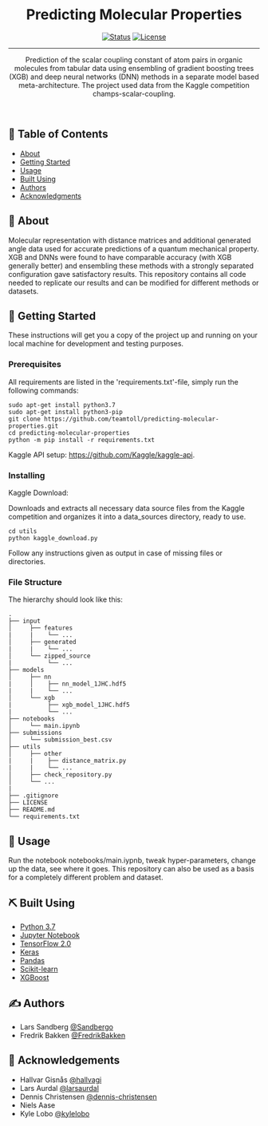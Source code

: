 <h1 align="center">Predicting Molecular Properties</h1>

<div align="center">

  [![Status](https://img.shields.io/badge/status-active-success.svg)]() 
  [![License](https://img.shields.io/badge/license-MIT-blue.svg)](/LICENSE)

</div>

---

<p align="center">
Prediction of the scalar coupling constant of atom pairs in organic molecules from tabular data using ensembling of gradient boosting trees (XGB) and deep neural networks (DNN) methods in a separate model based meta-architecture. The project used data from the Kaggle competition champs-scalar-coupling.
</p>
<br> 

## 📝 Table of Contents
- [About](#about)
- [Getting Started](#getting_started)
- [Usage](#usage)
- [Built Using](#built_using)
- [Authors](#authors)
- [Acknowledgments](#acknowledgement)

## 🧐 About <a name = "about"></a>
Molecular representation with distance matrices and additional generated angle data used for accurate predictions of a quantum mechanical property. XGB and DNNs were found to have comparable accuracy (with XGB generally better) and ensembling these methods with a strongly separated configuration gave satisfactory results. This repository contains all code needed to replicate our results and can be modified for different methods or datasets.

## 🏁 Getting Started <a name = "getting_started"></a>
These instructions will get you a copy of the project up and running on your local machine for development and testing purposes. 


### Prerequisites
All requirements are listed in the 'requirements.txt'-file, simply run the following commands:

```
sudo apt-get install python3.7
sudo apt-get install python3-pip
git clone https://github.com/teamtoll/predicting-molecular-properties.git
cd predicting-molecular-properties
python -m pip install -r requirements.txt
```

Kaggle API setup: https://github.com/Kaggle/kaggle-api.

### Installing

Kaggle Download:

Downloads and extracts all necessary data source files from the Kaggle competition and organizes it into a data_sources directory, ready to use.

```
cd utils
python kaggle_download.py
```
Follow any instructions given as output in case of missing files or directories. 

### File Structure

The hierarchy should look like this:

    .
    ├── input                         
    │     ├── features
    |     |    └── ...
    │     ├── generated
    |     |    └── ...
    │     └── zipped_source
    |          └── ...
    ├── models                         
    │     ├── nn
    |     │    ├── nn_model_1JHC.hdf5
    |     |    └── ...
    │     └── xgb
    |          ├── xgb_model_1JHC.hdf5
    |          └── ...
    ├── notebooks                              
    │     └── main.ipynb
    ├── submissions                         
    │     └── submission_best.csv
    ├── utils                         
    │     ├── other        
    |     |    ├── distance_matrix.py
    |     |    └── ...
    │     ├── check_repository.py
    │     └── ...
    |
    ├── .gitignore
    ├── LICENSE
    ├── README.md
    └── requirements.txt


## 🎈 Usage <a name="usage"></a>
Run the notebook notebooks/main.iypnb, tweak hyper-parameters, change up the data, see where it goes.
This repository can also be used as a basis for a completely different problem and dataset. 

## ⛏️ Built Using <a name = "built_using"></a>
- [Python 3.7](https://www.python.org/) 
- [Jupyter Notebook](https://jupyter.org/)
- [TensorFlow 2.0](https://www.tensorflow.org/) 
- [Keras](https://keras.io/)
- [Pandas](https://keras.io/)
- [Scikit-learn](https://scikit-learn.org/stable/)
- [XGBoost](https://xgboost.readthedocs.io/en/latest/)
    
    
## ✍️ Authors <a name = "authors"></a>
- Lars Sandberg [@Sandbergo](https://github.com/Sandbergo)
- Fredrik Bakken [@FredrikBakken](https://github.com/FredrikBakken) 

## 🎉 Acknowledgements <a name = "acknowledgement"></a>
- Hallvar Gisnås [@hallvagi](https://github.com/hallvagi)
- Lars Aurdal [@larsaurdal](https://github.com/larsaurdal)
- Dennis Christensen [@dennis-christensen](https://github.com/dennis-christensen)
- Niels Aase
- Kyle Lobo [@kylelobo](https://github.com/kylelobo)
